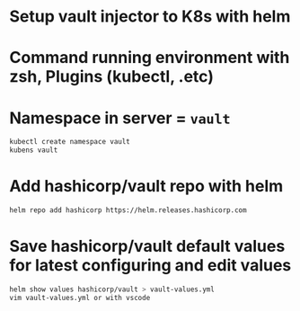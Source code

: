 # Setup vault injector to K8s with helm

# Command running environment with zsh, Plugins (kubectl, .etc)

# Namespace in server = `vault`

```bash
kubectl create namespace vault
kubens vault
```

# Add hashicorp/vault repo with helm

```bash
helm repo add hashicorp https://helm.releases.hashicorp.com
```

# Save hashicorp/vault default values for latest configuring and edit values

```bash
helm show values hashicorp/vault > vault-values.yml
vim vault-values.yml or with vscode
```


